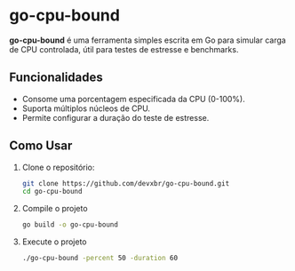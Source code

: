 # go-cpu-bound

**go-cpu-bound** é uma ferramenta simples escrita em Go para simular carga de CPU controlada, útil para testes de estresse e benchmarks.

## Funcionalidades

- Consome uma porcentagem especificada da CPU (0-100%).
- Suporta múltiplos núcleos de CPU.
- Permite configurar a duração do teste de estresse.

## Como Usar

1. Clone o repositório:
   ```bash
   git clone https://github.com/devxbr/go-cpu-bound.git
   cd go-cpu-bound

2. Compile o projeto
   ```bash
   go build -o go-cpu-bound

3. Execute o projeto
   ```bash
   ./go-cpu-bound -percent 50 -duration 60

